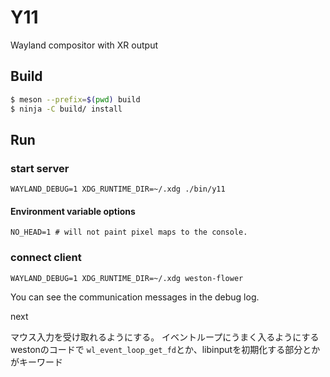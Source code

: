 # Y11

Wayland compositor with XR output

## Build

```sh
$ meson --prefix=$(pwd) build
$ ninja -C build/ install
```

## Run

### start server

```shell
WAYLAND_DEBUG=1 XDG_RUNTIME_DIR=~/.xdg ./bin/y11
```

#### Environment variable options

```env
NO_HEAD=1 # will not paint pixel maps to the console.
```


### connect client

```shell
WAYLAND_DEBUG=1 XDG_RUNTIME_DIR=~/.xdg weston-flower
```

You can see the communication messages in the debug log.


next

マウス入力を受け取れるようにする。
イベントループにうまく入るようにする
westonのコードで
`wl_event_loop_get_fd`とか、libinputを初期化する部分とかがキーワード
